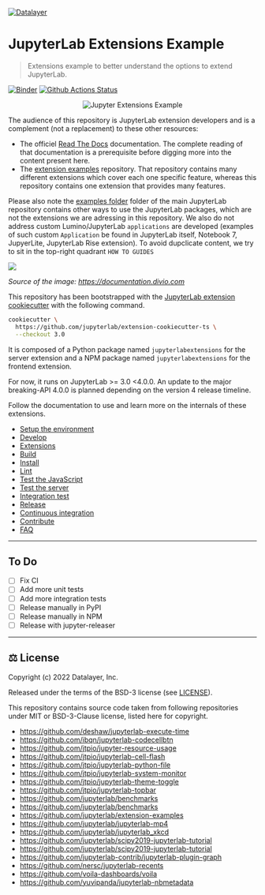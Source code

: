 [![Datalayer](https://assets.datalayer.design/datalayer-25.svg)](https://datalayer.io)

# JupyterLab Extensions Example

> Extensions example to better understand the options to extend JupyterLab.

[![Binder](https://mybinder.org/badge_logo.svg)](https://mybinder.org/v2/gh/datalayer-examples/jupyterlab-extensions-example/main?urlpath=lab) [![Github Actions Status](https://github.com/datalayer-examples/jupyterlab-extensions-example/workflows/Build/badge.svg)](https://github.com/datalayer-examples/jupyterlab-extensions-example/actions/workflows/build.yml)

<div align="center" style="text-align: center">
  <img alt="Jupyter Extensions Example" src="https://datalayer-jupyter-examples.s3.amazonaws.com/jupyterlab-extensions-example-highlight.png" />
</div>

The audience of this repository is JupyterLab extension developers and is a complement (not a replacement) to these other resources:

- The officiel [Read The Docs](https://jupyterlab.readthedocs.io/en/latest) documentation. The complete reading of that documentation is a prerequisite before digging more into the content present here.
- The [extension examples](https://github.com/jupyterlab/extension-examples) repository. That repository contains many different extensions which cover each one specific feature, whereas this repository contains one extension that provides many features.

Please also note the [examples folder](https://github.com/jupyterlab/jupyterlab/tree/master/examples) folder of the main JupyterLab repository contains other ways to use the JupyterLab packages, which are not the extensions we are adressing in this repository. We also do not address custom Lumino/JupyterLab `applications` are developed (examples of such custom `Application` be found in JupyterLab itself, Notebook 7, JupyerLite, JupyterLab Rise extension). To avoid dupclicate content, we try to sit in the top-right quadrant `HOW TO GUIDES`

<img src="https://documentation.divio.com/_images/overview.png"/>

*Source of the image: https://documentation.divio.com*

This repository has been bootstrapped with the [JupyterLab extension cookiecutter](https://github.com/jupyterlab/extension-cookiecutter-ts) with the following command.

```bash
cookiecutter \
  https://github.com/jupyterlab/extension-cookiecutter-ts \
  --checkout 3.0
```

It is composed of a Python package named `jupyterlabextensions` for the server extension and a NPM package named `jupyterlabextensions` for the frontend extension.

For now, it runs on JupyterLab >= 3.0 <4.0.0. An update to the major breaking-API 4.0.0 is planned depending on the version 4 release timeline.

Follow the documentation to use and learn more on the internals of these extensions.

- [Setup the environment](./docs/environment.md)
- [Develop](./docs/develop.md)
- [Extensions](./docs/extensions.md)
- [Build](./docs/build.md)
- [Install](./docs/install.md)
- [Lint](./docs/lint.md)
- [Test the JavaScript](./docs/test-js.md)
- [Test the server](./docs/test-server.md)
- [Integration test](./docs/test-integration.md)
- [Release](./docs/release.md)
- [Continuous integration](./docs/ci.md)
- [Contribute](./docs/contribute.md)
- [FAQ](./docs/faq.md)

<hr/>

## To Do

- [ ] Fix CI
- [ ] Add more unit tests
- [ ] Add more integration tests
- [ ] Release manually in PyPI
- [ ] Release manually in NPM
- [ ] Release with jupyter-releaser

<hr/>

## ⚖️ License

Copyright (c) 2022 Datalayer, Inc.

Released under the terms of the BSD-3 license (see [LICENSE](./docs/LICENSE)).

This repository contains source code taken from following repositories under MIT or BSD-3-Clause license, listed here for copyright.

- https://github.com/deshaw/jupyterlab-execute-time
- https://github.com/ibqn/jupyterlab-codecellbtn
- https://github.com/jtpio/jupyter-resource-usage
- https://github.com/jtpio/jupyterlab-cell-flash
- https://github.com/jtpio/jupyterlab-python-file
- https://github.com/jtpio/jupyterlab-system-monitor
- https://github.com/jtpio/jupyterlab-theme-toggle
- https://github.com/jtpio/jupyterlab-topbar
- https://github.com/jupyterlab/benchmarks
- https://github.com/jupyterlab/benchmarks
- https://github.com/jupyterlab/extension-examples
- https://github.com/jupyterlab/jupyterlab-mp4
- https://github.com/jupyterlab/jupyterlab_xkcd
- https://github.com/jupyterlab/scipy2019-jupyterlab-tutorial
- https://github.com/jupyterlab/scipy2019-jupyterlab-tutorial
- https://github.com/jupyterlab-contrib/jupyterlab-plugin-graph
- https://github.com/nersc/jupyterlab-recents
- https://github.com/voila-dashboards/voila
- https://github.com/yuvipanda/jupyterlab-nbmetadata
